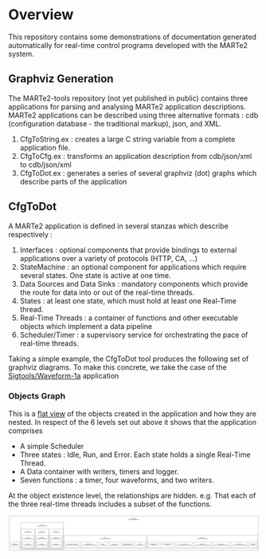 # Overview

This repository contains some demonstrations of documentation generated automatically for real-time 
control programs developed with the MARTe2 system.

## Graphviz Generation

The MARTe2-tools repository (not yet published in public) contains three applications for parsing and analysing MARTe2 application descriptions.
MARTe2 applications can be described using three alternative formats : cdb (configuration database - the traditional markup), json, and XML.

1. CfgToString.ex : creates a large C string variable from a complete application file.
2. CfgToCfg.ex : transforms an application description from cdb/json/xml to cdb/json/xml
3. CfgToDot.ex : generates a series of several graphviz (dot) graphs which describe parts of the application

## CfgToDot

A MARTe2 application is defined in several stanzas which describe respectively :

1. Interfaces : optional components that provide bindings to external applications over a variety of protocols (HTTP, CA, ...)
2. StateMachine : an optional component for applications which require several states.  One state is active at one time.
3. Data Sources and Data Sinks : mandatory components which provide the route for data into or out of the real-time threads.
4. States : at least one state, which must hold at least one Real-Time thread.
5. Real-Time Threads : a container of functions and other executable objects which implement a data pipeline
6. Scheduler/Timer : a supervisory service for orchestrating the pace of real-time threads.

Taking a simple example, the CfgToDot tool produces the following set of graphviz diagrams.
To make this concrete, we take the case of the [Sigtools/Waveform-1a](../examples/Sigtools/Waveform-1a/) application

### Objects Graph

This is a [flat view](../examples/Sigtools/Waveform-1a/sta_Objects_0.png) of the objects created in the application and how they are nested.
In respect of the 6 levels set out above it shows that the application comprises

- A simple Scheduler
- Three states : Idle, Run, and Error.  Each state holds a single Real-Time Thread.
- A Data container with writers, timers and logger.
- Seven functions : a timer, four waveforms, and two writers.

At the object existence level, the relationships are hidden.  e.g. That each of the three real-time threads includes
a subset of the functions.

![graph](../examples/Sigtools/Waveform-1a/sta_Objects_0.png)

 
